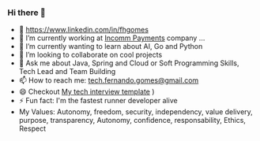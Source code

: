### Hi there 👋

- 🔗 https://www.linkedin.com/in/fhgomes
- 🔭 I’m currently working at [Incomm Payments](https://www.incomm.com/) company ...
- 🌱 I’m currently wanting to learn about AI, Go and Python
- 👯 I’m looking to collaborate on cool projects
- 💬 Ask me about Java, Spring and Cloud or Soft Programming Skills, Tech Lead and Team Building
- 📫 How to reach me: tech.fernando.gomes@gmail.com
- 😄 Checkout [My tech interview template](https://github.com/fhgomes/technical-interviews/blob/main/technical-interview-template.md)
)
- ⚡ Fun fact: I'm the fastest runner developer alive
- My Values: Autonomy, freedom, security, independency, value delivery, purpose, transparency, Autonomy, confidence, responsability, Ethics, Respect

<!--
**fhgomes/fhgomes** is a ✨ _special_ ✨ repository because its `README.md` (this file) appears on your GitHub profile.

Here are some ideas to get you started:

- 🔭 I’m currently working on ...
- 🌱 I’m currently learning ...
- 👯 I’m looking to collaborate on ...
- 🤔 I’m looking for help with ...
- 💬 Ask me about ...
- 📫 How to reach me: ...
- 😄 Pronouns: ...
- ⚡ Fun fact: ...
-->
